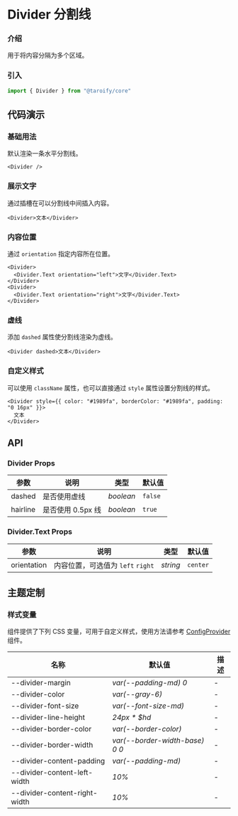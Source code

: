 # Divider 分割线

### 介绍

用于将内容分隔为多个区域。

### 引入

```ts
import { Divider } from "@taroify/core"
```

## 代码演示

### 基础用法

默认渲染一条水平分割线。

```tsx
<Divider />
```

### 展示文字

通过插槽在可以分割线中间插入内容。

```tsx
<Divider>文本</Divider>
```

### 内容位置

通过 `orientation` 指定内容所在位置。

```tsx
<Divider>
  <Divider.Text orientation="left">文字</Divider.Text>
</Divider>
<Divider>
  <Divider.Text orientation="right">文字</Divider.Text>
</Divider>
```

### 虚线

添加 `dashed` 属性使分割线渲染为虚线。

```tsx
<Divider dashed>文本</Divider>
```

### 自定义样式

可以使用 `className` 属性，也可以直接通过 `style` 属性设置分割线的样式。

```tsx
<Divider style={{ color: "#1989fa", borderColor: "#1989fa", padding: "0 16px" }}>
  文本
</Divider>
```

## API

### Divider Props

| 参数       | 说明           | 类型        | 默认值     |
|----------|--------------|-----------|---------|
| dashed   | 是否使用虚线       | _boolean_ | `false` |
| hairline | 是否使用 0.5px 线 | _boolean_ | `true`  |

### Divider.Text Props

| 参数          | 说明                       | 类型       | 默认值      |
|-------------|--------------------------|----------|----------|
| orientation | 内容位置，可选值为 `left` `right` | _string_ | `center` |

## 主题定制

### 样式变量

组件提供了下列 CSS 变量，可用于自定义样式，使用方法请参考 [ConfigProvider](/components/config-provider/) 组件。

| 名称                            | 默认值                            | 描述  |
|-------------------------------|--------------------------------|-----|
| --divider-margin              | _var(--padding-md) 0_          | -   |
| --divider-color               | _var(--gray-6)_                | -   |
| --divider-font-size           | _var(--font-size-md)_          | -   |
| --divider-line-height         | _24px * $hd_                   | -   |
| --divider-border-color        | _var(--border-color)_          | -   |
| --divider-border-width        | _var(--border-width-base) 0 0_ | -   |
| --divider-content-padding     | _var(--padding-md)_            | -   |
| --divider-content-left-width  | _10%_                          | -   |
| --divider-content-right-width | _10%_                          | -   |
